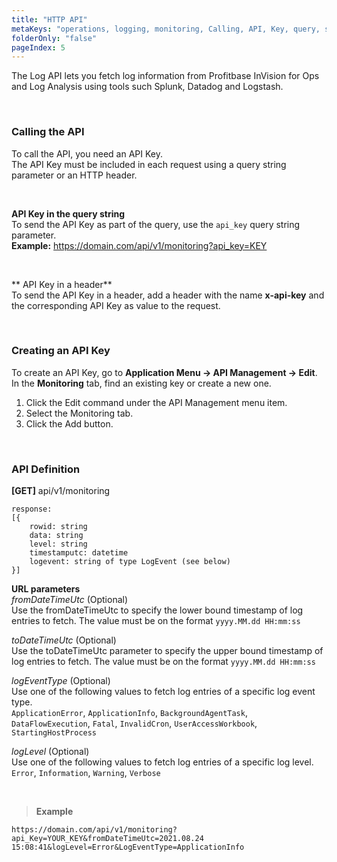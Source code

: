 ```yaml
---
title: "HTTP API"
metaKeys: "operations, logging, monitoring, Calling, API, Key, query, string, URL parameters"
folderOnly: "false"
pageIndex: 5
---
```


The Log API lets you fetch log information from Profitbase InVision for Ops and Log Analysis using tools such Splunk, Datadog and Logstash.

<br/>

### Calling the API

To call the API, you need an API Key.  
The API Key must be included in each request using a query string parameter or an HTTP header.

<br/>

**API Key in the query string**  
To send the API Key as part of the query, use the `api_key` query string parameter.  
**Example:** https://domain.com/api/v1/monitoring?api_key=KEY

<br/>

** API Key in a header**  
To send the API Key in a header, add a header with the name **x-api-key** and the corresponding API Key as value to the request.

<br/>

### Creating an API Key

To create an API Key, go to **Application Menu -> API Management -> Edit**. In the **Monitoring** tab, find an existing key or create a new one.

1. Click the Edit command under the API Management menu item.
2. Select the Monitoring tab.
3. Click the Add button.

<br/>

### API Definition

**[GET]** api/v1/monitoring

```
response:
[{
    rowid: string
    data: string
    level: string
    timestamputc: datetime
    logevent: string of type LogEvent (see below)
}]
```

**URL parameters**  
_fromDateTimeUtc_ (Optional)  
Use the fromDateTimeUtc to specify the lower bound timestamp of log entries to fetch.
The value must be on the format `yyyy.MM.dd HH:mm:ss`

_toDateTimeUtc_ (Optional)  
Use the toDateTimeUtc parameter to specify the upper bound timestamp of log entries to fetch.
The value must be on the format `yyyy.MM.dd HH:mm:ss`

_logEventType_ (Optional)  
Use one of the following values to fetch log entries of a specific log event type.  
`ApplicationError`, `ApplicationInfo`, `BackgroundAgentTask`, `DataFlowExecution`, `Fatal`, `InvalidCron`, `UserAccessWorkbook`, `StartingHostProcess`

_logLevel_ (Optional)  
Use one of the following values to fetch log entries of a specific log level.  
`Error`, `Information`, `Warning`, `Verbose`

<br/>

> **Example**

    https://domain.com/api/v1/monitoring?api_Key=YOUR_KEY&fromDateTimeUtc=2021.08.24 15:08:41&logLevel=Error&LogEventType=ApplicationInfo
